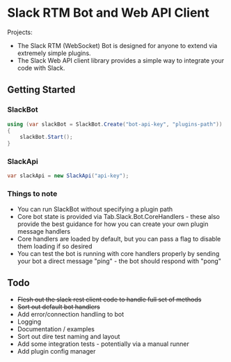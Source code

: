 # Slack RTM Bot and Web API Client

Projects:  
- The Slack RTM (WebSocket) Bot is designed for anyone to extend via extremely simple plugins.  
- The Slack Web API client library provides a simple way to integrate your code with Slack.

## Getting Started

### SlackBot  
```cs
using (var slackBot = SlackBot.Create("bot-api-key", "plugins-path"))
{
    slackBot.Start();
}
```

### SlackApi  
```cs
var slackApi = new SlackApi("api-key");
```

### Things to note  
- You can run SlackBot without specifying a plugin path  
- Core bot state is provided via Tab.Slack.Bot.CoreHandlers - these also provide the best guidance for how you can create your own plugin message handlers
- Core handlers are loaded by default, but you can pass a flag to disable them loading if so desired    
- You can test the bot is running with core handlers properly by sending your bot a direct message "ping" - the bot should respond with "pong" 

## Todo
- ~~Flesh out the slack rest client code to handle full set of methods~~  
- ~~Sort out default bot handlers~~  
- Add error/connection handling to bot  
- Logging  
- Documentation / examples  
- Sort out dire test naming and layout  
- Add some integration tests - potentially via a manual runner
- Add plugin config manager
